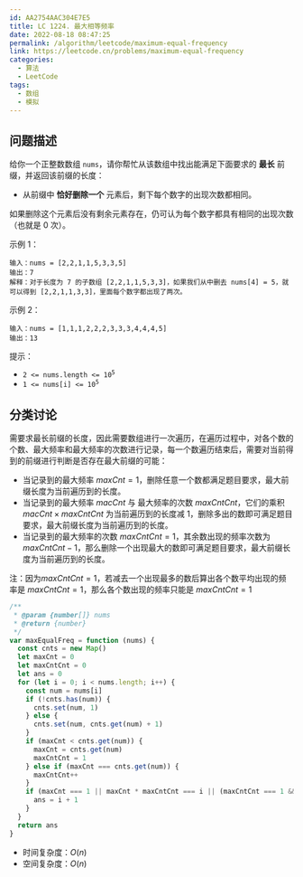 ```yaml
---
id: AA2754AAC304E7E5
title: LC 1224. 最大相等频率
date: 2022-08-18 08:47:25
permalink: /algorithm/leetcode/maximum-equal-frequency
link: https://leetcode.cn/problems/maximum-equal-frequency
categories:
  - 算法
  - LeetCode
tags:
  - 数组
  - 模拟
---
```


<Level :type='3'/>

## 问题描述

给你一个正整数数组 `nums`，请你帮忙从该数组中找出能满足下面要求的 **最长** 前缀，并返回该前缀的长度：

- 从前缀中 **恰好删除一个** 元素后，剩下每个数字的出现次数都相同。

如果删除这个元素后没有剩余元素存在，仍可认为每个数字都具有相同的出现次数（也就是 0 次）。

示例 1：

```text
输入：nums = [2,2,1,1,5,3,3,5]
输出：7
解释：对于长度为 7 的子数组 [2,2,1,1,5,3,3]，如果我们从中删去 nums[4] = 5，就可以得到 [2,2,1,1,3,3]，里面每个数字都出现了两次。
```

示例 2：

```text
输入：nums = [1,1,1,2,2,2,3,3,3,4,4,4,5]
输出：13
```

提示：

- <code>2 <= nums.length <= 10<sup>5</sup></code>
- <code>1 <= nums[i] <= 10<sup>5</sup></code>

## 分类讨论

需要求最长前缀的长度，因此需要数组进行一次遍历，在遍历过程中，对各个数的个数、最大频率和最大频率的次数进行记录，每一个数遍历结束后，需要对当前得到的前缀进行判断是否存在最大前缀的可能：

- 当记录到的最大频率 $maxCnt = 1$，删除任意一个数都满足题目要求，最大前缀长度为当前遍历到的长度。
- 当记录到的最大频率 $macCnt$ 与 最大频率的次数 $maxCntCnt$，它们的乘积 $macCnt \times maxCntCnt$ 为当前遍历到的长度减 $1$，删除多出的数即可满足题目要求，最大前缀长度为当前遍历到的长度。
- 当记录到的最大频率的次数 $maxCntCnt = 1$，其余数出现的频率次数为 $maxCntCnt - 1$，那么删除一个出现最大的数即可满足题目要求，最大前缀长度为当前遍历到的长度。

注：因为$maxCntCnt = 1$，若减去一个出现最多的数后算出各个数平均出现的频率是 $maxCntCnt = 1$，那么各个数出现的频率只能是 $maxCntCnt = 1$

```javascript
/**
 * @param {number[]} nums
 * @return {number}
 */
var maxEqualFreq = function (nums) {
  const cnts = new Map()
  let maxCnt = 0
  let maxCntCnt = 0
  let ans = 0
  for (let i = 0; i < nums.length; i++) {
    const num = nums[i]
    if (!cnts.has(num)) {
      cnts.set(num, 1)
    } else {
      cnts.set(num, cnts.get(num) + 1)
    }
    if (maxCnt < cnts.get(num)) {
      maxCnt = cnts.get(num)
      maxCntCnt = 1
    } else if (maxCnt === cnts.get(num)) {
      maxCntCnt++
    }
    if (maxCnt === 1 || maxCnt * maxCntCnt === i || (maxCntCnt === 1 && i / cnts.size === maxCnt - 1)) {
      ans = i + 1
    }
  }
  return ans
}
```

- 时间复杂度：$O(n)$
- 空间复杂度：$O(n)$

